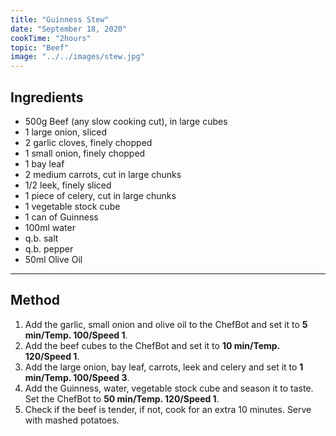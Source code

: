 ```yaml
---
title: "Guinness Stew"
date: "September 18, 2020"
cookTime: "2hours"
topic: "Beef"
image: "../../images/stew.jpg"
---
```


## Ingredients

- 500g Beef (any slow cooking cut), in large cubes
- 1 large onion, sliced
- 2 garlic cloves, finely chopped
- 1 small onion, finely chopped
- 1 bay leaf
- 2 medium carrots, cut in large chunks
- 1/2 leek, finely sliced
- 1 piece of celery, cut in large chunks
- 1 vegetable stock cube
- 1 can of Guinness
- 100ml water
- q.b. salt
- q.b. pepper
- 50ml Olive Oil

---

## Method

1. Add the garlic, small onion and olive oil to the ChefBot and set it to **5 min/Temp. 100/Speed 1**.
2. Add the beef cubes to the ChefBot and set it to **10 min/Temp. 120/Speed 1**.
3. Add the large onion, bay leaf, carrots, leek and celery and set it to **1 min/Temp. 100/Speed 3**.
4. Add the Guinness, water, vegetable stock cube and season it to taste. Set the ChefBot to **50 min/Temp. 120/Speed 1**.
5. Check if the beef is tender, if not, cook for an extra 10 minutes. Serve with mashed potatoes.

